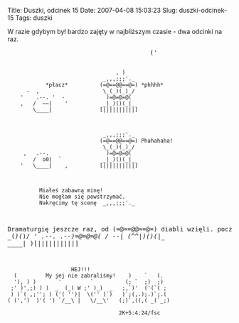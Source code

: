 Title: Duszki, odcinek 15
Date: 2007-04-08 15:03:23
Slug: duszki-odcinek-15
Tags: duszki

<p>W razie gdybym był bardzo zajęty w najbliższym czasie - dwa odcinki na raz.</p>
<pre>
                                      ('

                                      , )
                                  _,,,;;;'._
                *płacz*          (=@==@@==@=) *phhhh*
          -  ,                    \_(_)(_)_/
        '    .--. '  -             )=@=@=@(
        ,   /  ~~|    '           _|_)()(_|_
            \____|               [||||||||||]



                                  _,,,;;;'._
                                 (=@==@@==@=) Phahahaha!
                                  \_(_)(_)_/
         ,   .--.                  )=@=@=@(
            /  o0|  `             _|_)()(_|_
        '   \____|    ,          [||||||||||]



              Miałeś zabawną minę!
              Nie mogłam się powstrzymać.
              Nakręcimy tę scenę  _,,,;;;'._
 Dramaturgię     jeszcze raz, od (=@==@@==@=)
 diabli wzięli.      początku.    \_(_)(_)_/
        '   .--.                .--)=@=@=@(
           /  --|              (^^_|_)()(_|_
           \____|               )[||||||||||]



                        HEJ!!!
      (         My jej nie zabraliśmy!    )    `   (.
      '), ) )       '         `          (; `  ;)  ;)
     ;' )',;) ) )  _  (_( W ;' )_)  _   ;,`)'  ('(`( ;
     ) )`( ,;''; ) ('( '')|  \('' )`)   )`;(,.);.)`;.(
    ( (',')  )'( ') `/__\ |   \/__\'   (;)`,((,( _(`_;)

                                       2K+5:4:24/fsc
</pre>
